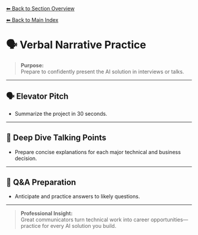 [⬅ Back to Section Overview](README.md)

[⬅ Back to Main Index](../../INDEX.md)

# 🗣️ Verbal Narrative Practice

> **Purpose:**  
> Prepare to confidently present the AI solution in interviews or talks.

---

## 🗣️ Elevator Pitch

- Summarize the project in 30 seconds.

---

## 🧩 Deep Dive Talking Points

- Prepare concise explanations for each major technical and business decision.

---

## 🎤 Q&A Preparation

- Anticipate and practice answers to likely questions.

---

> **Professional Insight:**  
> Great communicators turn technical work into career opportunities—practice for every AI solution you build.